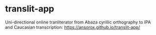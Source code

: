 # translit-app
Uni-directional online tranliterator from Abaza cyrillic orthography to IPA and Caucasian transcription: 
https://ansorox.github.io/translit-app/

